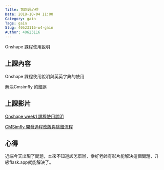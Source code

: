 ```yaml
---
Title: 第四週心得
Date: 2018-10-04 11:00
Category: gain
Tags: gain
Slug: 40623116-w4-gain
Author: 40623116
---
```


Onshape 課程使用說明

<!-- PELICAN_END_SUMMARY -->

上課內容
----

Onshape 課程使用說明與英英字典的使用

解決Cmsimfly 的錯誤

上課影片
----

[Onshape week1 課程使用說明](https://www.youtube.com/watch?v=UdYcuRKS6o4)

[CMSimfly 開發過程改版與除錯流程](https://www.youtube.com/watch?v=sGfj3542Vvs)


心得
----
近端今天出現了問題，本來不知道該怎麼辦，幸好老師有影片能解決這個問題，升級flask.app就能解決了。



